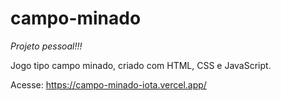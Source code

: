 # campo-minado
*Projeto pessoal!!!*

Jogo tipo campo minado, criado com HTML, CSS e JavaScript.

Acesse: https://campo-minado-iota.vercel.app/

